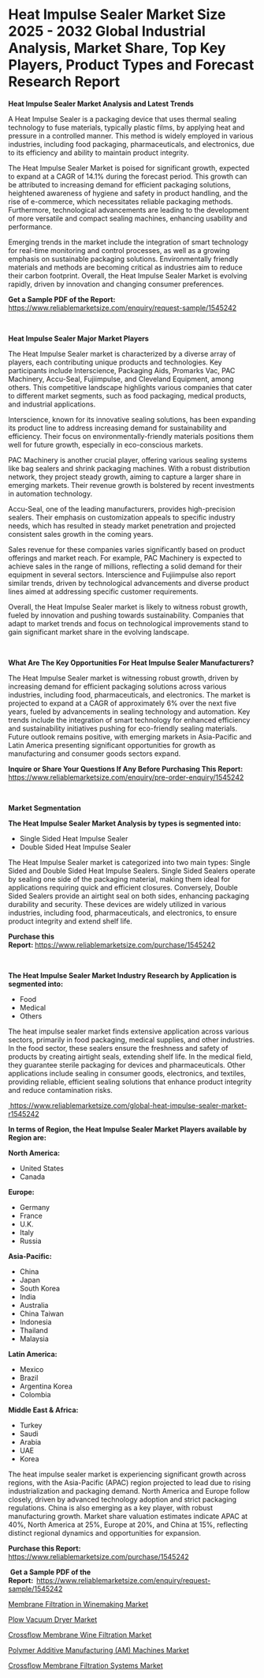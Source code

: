 <p><h1>Heat Impulse Sealer Market Size 2025 - 2032 Global Industrial Analysis, Market Share, Top Key Players, Product Types and Forecast Research Report</h1></p><p><strong>Heat Impulse Sealer Market Analysis and Latest Trends</strong></p>
<p><p>A Heat Impulse Sealer is a packaging device that uses thermal sealing technology to fuse materials, typically plastic films, by applying heat and pressure in a controlled manner. This method is widely employed in various industries, including food packaging, pharmaceuticals, and electronics, due to its efficiency and ability to maintain product integrity.</p><p>The Heat Impulse Sealer Market is poised for significant growth, expected to expand at a CAGR of 14.1% during the forecast period. This growth can be attributed to increasing demand for efficient packaging solutions, heightened awareness of hygiene and safety in product handling, and the rise of e-commerce, which necessitates reliable packaging methods. Furthermore, technological advancements are leading to the development of more versatile and compact sealing machines, enhancing usability and performance.</p><p>Emerging trends in the market include the integration of smart technology for real-time monitoring and control processes, as well as a growing emphasis on sustainable packaging solutions. Environmentally friendly materials and methods are becoming critical as industries aim to reduce their carbon footprint. Overall, the Heat Impulse Sealer Market is evolving rapidly, driven by innovation and changing consumer preferences.</p></p>
<p><strong>Get a Sample PDF of the Report:&nbsp;</strong> <a href="https://www.reliablemarketsize.com/enquiry/request-sample/1545242?utm_campaign=1131&utm_medium=2&utm_source=Github&utm_content=ia&utm_term=28022025&utm_id=heat-impulse-sealer">https://www.reliablemarketsize.com/enquiry/request-sample/1545242</a></p>
<p>&nbsp;</p>
<p><strong>Heat Impulse Sealer Major Market Players</strong></p>
<p><p>The Heat Impulse Sealer market is characterized by a diverse array of players, each contributing unique products and technologies. Key participants include Interscience, Packaging Aids, Promarks Vac, PAC Machinery, Accu-Seal, Fujiimpulse, and Cleveland Equipment, among others. This competitive landscape highlights various companies that cater to different market segments, such as food packaging, medical products, and industrial applications.</p><p>Interscience, known for its innovative sealing solutions, has been expanding its product line to address increasing demand for sustainability and efficiency. Their focus on environmentally-friendly materials positions them well for future growth, especially in eco-conscious markets.</p><p>PAC Machinery is another crucial player, offering various sealing systems like bag sealers and shrink packaging machines. With a robust distribution network, they project steady growth, aiming to capture a larger share in emerging markets. Their revenue growth is bolstered by recent investments in automation technology.</p><p>Accu-Seal, one of the leading manufacturers, provides high-precision sealers. Their emphasis on customization appeals to specific industry needs, which has resulted in steady market penetration and projected consistent sales growth in the coming years.</p><p>Sales revenue for these companies varies significantly based on product offerings and market reach. For example, PAC Machinery is expected to achieve sales in the range of millions, reflecting a solid demand for their equipment in several sectors. Interscience and Fujiimpulse also report similar trends, driven by technological advancements and diverse product lines aimed at addressing specific customer requirements.</p><p>Overall, the Heat Impulse Sealer market is likely to witness robust growth, fueled by innovation and pushing towards sustainability. Companies that adapt to market trends and focus on technological improvements stand to gain significant market share in the evolving landscape.</p></p>
<p>&nbsp;</p>
<p><strong>What Are The Key Opportunities For Heat Impulse Sealer Manufacturers?</strong></p>
<p><p>The Heat Impulse Sealer market is witnessing robust growth, driven by increasing demand for efficient packaging solutions across various industries, including food, pharmaceuticals, and electronics. The market is projected to expand at a CAGR of approximately 6% over the next five years, fueled by advancements in sealing technology and automation. Key trends include the integration of smart technology for enhanced efficiency and sustainability initiatives pushing for eco-friendly sealing materials. Future outlook remains positive, with emerging markets in Asia-Pacific and Latin America presenting significant opportunities for growth as manufacturing and consumer goods sectors expand.</p></p>
<p><strong>Inquire or Share Your Questions If Any Before Purchasing This Report:</strong> <a href="https://www.reliablemarketsize.com/enquiry/pre-order-enquiry/1545242?utm_campaign=1131&utm_medium=2&utm_source=Github&utm_content=ia&utm_term=28022025&utm_id=heat-impulse-sealer">https://www.reliablemarketsize.com/enquiry/pre-order-enquiry/1545242</a></p>
<p>&nbsp;</p>
<p><strong>Market Segmentation</strong></p>
<p><strong>The Heat Impulse Sealer Market Analysis by types is segmented into:</strong></p>
<p><ul><li>Single Sided Heat Impulse Sealer</li><li>Double Sided Heat Impulse Sealer</li></ul></p>
<p><p>The Heat Impulse Sealer market is categorized into two main types: Single Sided and Double Sided Heat Impulse Sealers. Single Sided Sealers operate by sealing one side of the packaging material, making them ideal for applications requiring quick and efficient closures. Conversely, Double Sided Sealers provide an airtight seal on both sides, enhancing packaging durability and security. These devices are widely utilized in various industries, including food, pharmaceuticals, and electronics, to ensure product integrity and extend shelf life.</p></p>
<p><strong>Purchase this Report:&nbsp;</strong><a href="https://www.reliablemarketsize.com/purchase/1545242?utm_campaign=1131&utm_medium=2&utm_source=Github&utm_content=ia&utm_term=28022025&utm_id=heat-impulse-sealer">https://www.reliablemarketsize.com/purchase/1545242</a></p>
<p>&nbsp;</p>
<p><strong>The Heat Impulse Sealer Market Industry Research by Application is segmented into:</strong></p>
<p><ul><li>Food</li><li>Medical</li><li>Others</li></ul></p>
<p><p>The heat impulse sealer market finds extensive application across various sectors, primarily in food packaging, medical supplies, and other industries. In the food sector, these sealers ensure the freshness and safety of products by creating airtight seals, extending shelf life. In the medical field, they guarantee sterile packaging for devices and pharmaceuticals. Other applications include sealing in consumer goods, electronics, and textiles, providing reliable, efficient sealing solutions that enhance product integrity and reduce contamination risks.</p></p>
<p><a href="https://www.reliablemarketsize.com/global-heat-impulse-sealer-market-r1545242?utm_campaign=1131&utm_medium=2&utm_source=Github&utm_content=ia&utm_term=28022025&utm_id=heat-impulse-sealer">&nbsp;https://www.reliablemarketsize.com/global-heat-impulse-sealer-market-r1545242</a></p>
<p><strong>In terms of Region, the Heat Impulse Sealer Market Players available by Region are:</strong></p>
<p>
    <p> <strong> North America: </strong>
        <ul>
            <li>United States</li>
            <li>Canada</li>
        </ul>
        </p> 
    <p> <strong> Europe: </strong>
        <ul>
            <li>Germany</li>
            <li>France</li>
            <li>U.K.</li>
            <li>Italy</li>
            <li>Russia</li>
        </ul>
        </p> 
    <p> <strong> Asia-Pacific: </strong>
        <ul>
            <li>China</li>
            <li>Japan</li>
            <li>South Korea</li>
            <li>India</li>
            <li>Australia</li>
            <li>China Taiwan</li>
            <li>Indonesia</li>
            <li>Thailand</li>
            <li>Malaysia</li>
        </ul>
        </p> 
    <p> <strong> Latin America: </strong>
        <ul>
            <li>Mexico</li>
            <li>Brazil</li>
            <li>Argentina Korea</li>
            <li>Colombia</li>
        </ul>
        </p> 
    <p> <strong> Middle East & Africa: </strong>
        <ul>
            <li>Turkey</li>
            <li>Saudi</li>
            <li>Arabia</li>
            <li>UAE</li>
            <li>Korea</li>
        </ul>
    </p>
    </p>
<p><p>The heat impulse sealer market is experiencing significant growth across regions, with the Asia-Pacific (APAC) region projected to lead due to rising industrialization and packaging demand. North America and Europe follow closely, driven by advanced technology adoption and strict packaging regulations. China is also emerging as a key player, with robust manufacturing growth. Market share valuation estimates indicate APAC at 40%, North America at 25%, Europe at 20%, and China at 15%, reflecting distinct regional dynamics and opportunities for expansion.</p></p>
<p><strong>Purchase this Report: </strong><a href="https://www.reliablemarketsize.com/purchase/1545242?utm_campaign=1131&utm_medium=2&utm_source=Github&utm_content=ia&utm_term=28022025&utm_id=heat-impulse-sealer">https://www.reliablemarketsize.com/purchase/1545242</a></p>
<p>&nbsp;<strong>Get a Sample PDF of the Report:&nbsp;&nbsp;</strong><a href="https://www.reliablemarketsize.com/enquiry/request-sample/1545242?utm_campaign=1131&utm_medium=2&utm_source=Github&utm_content=ia&utm_term=28022025&utm_id=heat-impulse-sealer">https://www.reliablemarketsize.com/enquiry/request-sample/1545242</a></p>
<p><strong></strong></p>
<p><p><a href="https://github.com/pllahoithana9/Market-Research-Report-List-1/blob/main/membrane-filtration-in-winemaking-market.md?utm_campaign=1131&utm_medium=2&utm_source=Github&utm_content=ia&utm_term=28022025&utm_id=heat-impulse-sealer">Membrane Filtration in Winemaking Market</a></p><p><a href="https://github.com/direepittr/Market-Research-Report-List-1/blob/main/plow-vacuum-dryer-market.md?utm_campaign=1131&utm_medium=2&utm_source=Github&utm_content=ia&utm_term=28022025&utm_id=heat-impulse-sealer">Plow Vacuum Dryer Market</a></p><p><a href="https://github.com/zeyddaddo4/Market-Research-Report-List-1/blob/main/crossflow-membrane-wine-filtration-market.md?utm_campaign=1131&utm_medium=2&utm_source=Github&utm_content=ia&utm_term=28022025&utm_id=heat-impulse-sealer">Crossflow Membrane Wine Filtration Market</a></p><p><a href="https://github.com/houltngake/Market-Research-Report-List-1/blob/main/polymer-additive-manufacturing-am-machines-market.md?utm_campaign=1131&utm_medium=2&utm_source=Github&utm_content=ia&utm_term=28022025&utm_id=heat-impulse-sealer">Polymer Additive Manufacturing (AM) Machines Market</a></p><p><a href="https://github.com/rurakseidaf5/Market-Research-Report-List-1/blob/main/crossflow-membrane-filtration-systems-market.md?utm_campaign=1131&utm_medium=2&utm_source=Github&utm_content=ia&utm_term=28022025&utm_id=heat-impulse-sealer">Crossflow Membrane Filtration Systems Market</a></p></p>